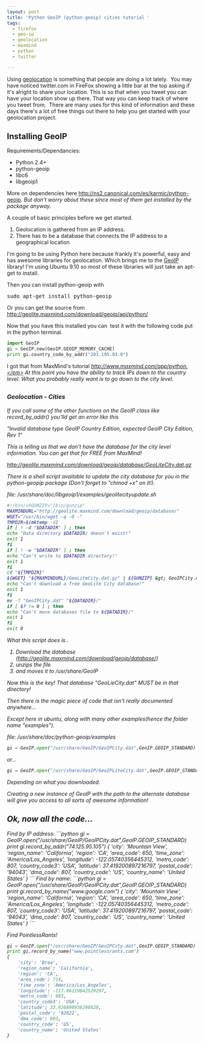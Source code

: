 ```yaml
---
layout: post
title: 'Python GeoIP (python-geoip) cities tutorial '
tags:
  - firefox
  - geo-ip
  - geolocation
  - maxmind
  - python
  - twitter

---
```


Using <a title="Wikipedia Geolocation" href="http://en.wikipedia.org/wiki/Geolocation">geolocation</a> is something that people are doing a lot lately.  You may have noticed twitter.com in FireFox showing a little bar at the top asking if it's alright to share your location. This is so that when you tweet you can have your location show up there. That way you can keep track of where you tweet from.  There are many uses for this kind of information and these days there's a lot of free things out there to help you get started with your geolocation project.
<h2>Installing GeoIP</h2>
Requirements/Dependancies:
<ul>
	<li>Python 2.4+</li>
	<li>python-geoip</li>
	<li>libc6</li>
	<li>libgeoip1</li>
</ul>
More on dependencies here <a title="Ubuntu Karmic GeoIP python-geoip" href="http://ns2.canonical.com/es/karmic/python-geoip">http://ns2.canonical.com/es/karmic/python-geoip</a>. <em>But don't worry about these since most of them get installed by the package anyway.</em>

A couple of basic principles before we get started.
<ol>
	<li>Geolocation is gathered from an IP address.</li>
	<li>There has to be a database that connects the IP address to a geographical location</li>
</ol>
I'm going to be using Python here because frankly it's powerful, easy and has awesome libraries for geolocation. Which brings me to the <a title="Ubuntu Karmic GeoIP python-geoip" href="http://ns2.canonical.com/es/karmic/python-geoip">GeoIP</a> library! I'm using Ubuntu 9.10 so most of these libraries will just take an apt-get to install.

Then you can install python-geoip with
<pre>sudo apt-get install python-geoip</pre>
Or you can get the source from <a title="MaxMind GeoIP python" href="http://geolite.maxmind.com/download/geoip/api/python/">http://geolite.maxmind.com/download/geoip/api/python/</a>

Now that you have this installed you can  test it with the following code put in the python terminal.

```python
import GeoIP
gi = GeoIP.new(GeoIP.GEOIP_MEMORY_CACHE)
print gi.country_code_by_addr("203.195.93.0")
```

I got that from MaxMind's tutorial <a title="MaxMind GeoIP tutorial" href="http://www.maxmind.com/app/python"><em>http://www.maxmind.com/app/python.</em></a><em> </em>At this point you have the ability to track IPs down to the country level. What you probably really want is to go down to the city level.
<h2><span style="font-size: medium;">Geolocation - Cities</span></h2>
If you call some of the other functions on the GeoIP class like record_by_addr() you'lld get an error like this

<em>"Invalid database type GeoIP Country Edition, expected GeoIP City Edition, Rev 1"</em>

This is telling us that we don't have the database for the city level information. You can get that for FREE from MaxMind!

<a title="GeoIP City database MaxMind" href="http://geolite.maxmind.com/download/geoip/database/GeoLiteCity.dat.gz"><em>http://geolite.maxmind.com/download/geoip/database/GeoLiteCity.dat.gz</em></a>

There is a shell script available to update the city database for you in the python-geopip package (Don't forget to "chmod +x" on it!).

file: /usr/share/doc/libgeoip1/examples/geolitecityupdate.sh


```bash
#!/bin/shGUNZIP="/bin/gunzip"
MAXMINDURL="http://geolite.maxmind.com/download/geoip/database/"
WGET="/usr/bin/wget -q -O -"
TMPDIR=$(mktemp -d)
if [ ! -d "$DATADIR" ] ; then
echo "Data directory $DATADIR/ doesn't exist!"
exit 1
fi
if [ ! -w "$DATADIR" ] ; then
echo "Can't write to $DATADIR directory!"
exit 1
fi
cd "${TMPDIR}"
${WGET} "${MAXMINDURL}/GeoLiteCity.dat.gz" | ${GUNZIP} &gt; GeoIPCity.datif [ $? != 0 ] ; then
echo "Can't download a free GeoLite City database!"
exit 1
fi
mv -f "GeoIPCity.dat" "${DATADIR}/"
if [ $? != 0 ] ; then
echo "Can't move databases file to ${DATADIR}/"
exit 1
fi
exit 0
```

What this script does is..
<ol>
	<li>Download the database (<a title="GeoIP Databases" href="http://geolite.maxmind.com/download/geoip/database/">http://geolite.maxmind.com/download/geoip/database/</a>)</li>
	<li>unzips the file</li>
	<li>and moves it to /usr/share/GeoIP</li>
</ol>
Now this is the key! That database "GeoLieCity.dat" MUST be in that directory!

Then there is the magic piece of code that isn't really documented anywhere...

Except here in ubuntu, along with many other examples(hence the folder name "examples").


file: /usr/share/doc/python-geoip/examples

```python
gi = GeoIP.open("/usr/share/GeoIP/GeoIPCity.dat",GeoIP.GEOIP_STANDARD)
```
or...
```python
gi = GeoIP.open("/usr/share/GeoIP/GeoIPLiteCity.dat",GeoIP.GEOIP_STANDARD)
```
Depending on what you downloaded.

Creating a new instance of GeoIP with the path to the alternate database will give you access to all sorts of awesome information!
<h2>Ok, now all the code...</h2>
Find by IP address:
```python
gi = GeoIP.open("/usr/share/GeoIP/GeoIPCity.dat",GeoIP.GEOIP_STANDARD)
print gi.record_by_addr("74.125.95.105")
{
    'city': 'Mountain View',
    'region_name': 'California',
    'region': 'CA',
    'area_code': 650,
    'time_zone': 'America/Los_Angeles',
    'longitude': -122.05740356445312,
    'metro_code': 807,
    'country_code3': 'USA',
    'latitude': 37.419200897216797,
    'postal_code': '94043',
    'dma_code': 807,
    'country_code': 'US',
    'country_name': 'United States'
}
```
Find by name:
```python
gi = GeoIP.open("/usr/share/GeoIP/GeoIPCity.dat",GeoIP.GEOIP_STANDARD)
print gi.record_by_name("www.google.com")
{
    'city': 'Mountain View',
    'region_name': 'California',
    'region': 'CA',
    'area_code': 650,
    'time_zone': 'America/Los_Angeles',
    'longitude': -122.05740356445312,
    'metro_code': 807,
    'country_code3': 'USA',
    'latitude': 37.419200897216797,
    'postal_code': '94043',
    'dma_code': 807,
    'country_code': 'US',
    'country_name': 'United States'
}
```

Find PointlessRants!

```python
gi = GeoIP.open("/usr/share/GeoIP/GeoIPCity.dat",GeoIP.GEOIP_STANDARD)
print gi.record_by_name("www.pointlessrants.com")
{
    'city': 'Brea',
    'region_name': 'California',
    'region': 'CA',
    'area_code': 714,
    'time_zone': 'America/Los_Angeles',
    'longitude': -117.86119842529297,
    'metro_code': 803,
    'country_code3': 'USA',
    'latitude': 33.926898956298828,
    'postal_code': '92821',
    'dma_code': 803,
    'country_code': 'US',
    'country_name': 'United States'
}
```